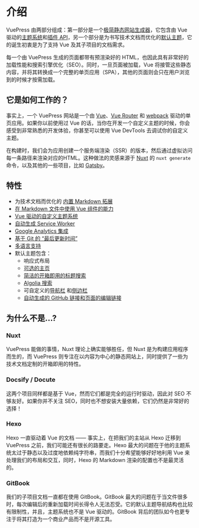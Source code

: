 # 介绍

VuePress 由两部分组成：第一部分是一个[极简静态网站生成器](https://github.com/vuejs/vuepress/tree/master/packages/%40vuepress/core)，它包含由 Vue 驱动的[主题系统](../theme/README.md)和[插件 API](../plugin/README.md)，另一个部分是为书写技术文档而优化的[默认主题](../theme/default-theme-config.md)，它的诞生初衷是为了支持 Vue 及其子项目的文档需求。

每一个由 VuePress 生成的页面都带有预渲染好的 HTML，也因此具有非常好的加载性能和搜索引擎优化（SEO）。同时，一旦页面被加载，Vue 将接管这些静态内容，并将其转换成一个完整的单页应用（SPA），其他的页面则会只在用户浏览到的时候才按需加载。

## 它是如何工作的？

事实上，一个 VuePress 网站是一个由 [Vue](http://vuejs.org/)、[Vue Router](https://github.com/vuejs/vue-router) 和 [webpack](http://webpack.js.org/) 驱动的单页应用。如果你以前使用过 Vue 的话，当你在开发一个自定义主题的时候，你会感受到非常熟悉的开发体验，你甚至可以使用 Vue DevTools 去调试你的自定义主题。

在构建时，我们会为应用创建一个服务端渲染（SSR）的版本，然后通过虚拟访问每一条路径来渲染对应的HTML。这种做法的灵感来源于 [Nuxt](https://nuxtjs.org/) 的 `nuxt generate` 命令，以及其他的一些项目，比如 [Gatsby](https://www.gatsbyjs.org/)。

## 特性

- 为技术文档而优化的 [内置 Markdown 拓展](markdown.md)
- [在 Markdown 文件中使用 Vue 组件的能力](using-vue.md)
- [Vue 驱动的自定义主题系统](../theme/README.md)
- [自动生成 Service Worker](../plugin/official/plugin-pwa.md)
- [Google Analytics 集成](../config/README.md#ga)
- [基于 Git 的 “最后更新时间”](../theme/default-theme-config.md#最后更新时间)
- [多语言支持](i18n.md)
- 默认主题包含：
  - 响应式布局
  - [可选的主页](../theme/default-theme-config.md#首页)
  - [简洁的开箱即用的标题搜索](../theme/default-theme-config.md#内置搜索)
  - [Algolia 搜索](../theme/default-theme-config.md#algolia-搜索)
  - 可自定义的[导航栏](../theme/default-theme-config.md#导航栏) 和[侧边栏](../theme/default-theme-config.md#侧边栏)
  - [自动生成的 GitHub 链接和页面的编辑链接](../theme/default-theme-config.md#git-仓库和编辑链接)

## 为什么不是...?

### Nuxt

VuePress 能做的事情，Nuxt 理论上确实能够胜任，但 Nuxt 是为构建应用程序而生的，而 VuePress 则专注在以内容为中心的静态网站上，同时提供了一些为技术文档定制的开箱即用的特性。

### Docsify / Docute

这两个项目同样都是基于 Vue，然而它们都是完全的运行时驱动，因此对 SEO 不够友好。如果你并不关注 SEO，同时也不想安装大量依赖，它们仍然是非常好的选择！

### Hexo

Hexo 一直驱动着 Vue 的文档 —— 事实上，在把我们的主站从 Hexo 迁移到 VuePress 之前，我们可能还有很长的路要走。Hexo 最大的问题在于他的主题系统太过于静态以及过度地依赖纯字符串，而我们十分希望能够好好地利用 Vue 来处理我们的布局和交互，同时，Hexo 的 Markdown 渲染的配置也不是最灵活的。

### GitBook

我们的子项目文档一直都在使用 GitBook。GitBook 最大的问题在于当文件很多时，每次编辑后的重新加载时间长得令人无法忍受。它的默认主题导航结构也比较有限制性，并且，主题系统也不是 Vue 驱动的。GitBook 背后的团队如今也更专注于将其打造为一个商业产品而不是开源工具。
